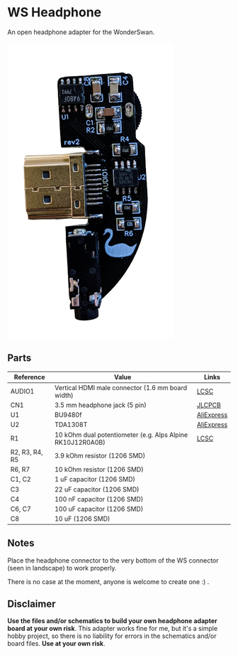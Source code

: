 # WS Headphone
An open headphone adapter for the WonderSwan.

![WS Headphone](./images/ws_headphones.png "WS Headphone")

## Parts
| **Reference** | **Value**| **Links**
|---------------|----------|----------|
| AUDIO1        | Vertical HDMI male connector (1.6 mm board width) |[LCSC](https://lcsc.com/product-detail/D-Sub-DVI-HDMI-Connectors_Jing-Extension-of-the-Electronic-Co-920-867A2021Y10100_C168715.html)|
| CN1           | 3.5 mm headphone jack (5 pin) |[JLCPCB](https://lcsc.com/product-detail/Audio-Connectors_XKB-Connectivity-PJ-328A0-B_C381129.html)|
| U1            | BU9480f |[AliExpress](https://aliexpress.com/item/1005001856558893.html)|
| U2            | TDA1308T |[AliExpress](https://aliexpress.com/item/33020207730.html)|
| R1            | 10 kOhm dual potentiometer (e.g. Alps Alpine RK10J12R0A0B) |[LCSC](https://lcsc.com/product-detail/Variable-Resistors-Potentiometers_ALPSALPINE-RK10J12R0A0B_C351175.html)|
| R2, R3, R4, R5 | 3.9 kOhm resistor (1206 SMD) ||
| R6, R7 | 10 kOhm resistor (1206 SMD) ||
| C1, C2 | 1 uF capacitor (1206 SMD) ||
| C3 | 22 uF capacitor (1206 SMD) ||
| C4 | 100 nF capacitor (1206 SMD) ||
| C6, C7 | 100 uF capacitor (1206 SMD) ||
| C8 | 10 uF (1206 SMD) ||

## Notes
Place the headphone connector to the very bottom of the WS connector (seen in landscape) to work properly.

There is no case at the moment, anyone is welcome to create one :) .

## Disclaimer
**Use the files and/or schematics to build your own headphone adapter board at your own risk**.
This adapter works fine for me, but it's a simple hobby project, so there is no liability for errors in the schematics and/or board files.
**Use at your own risk**.
